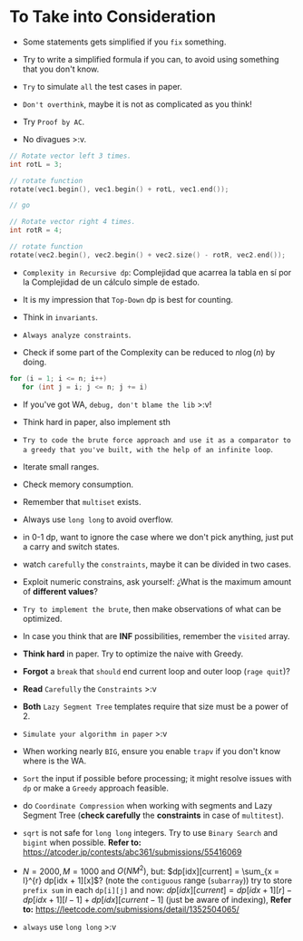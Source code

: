 # To Take into Consideration

* Some statements gets simplified if you `fix` something.

* Try to write a simplified formula if you can, to avoid using something that you don't know.

* `Try` to simulate `all` the test cases in paper.

* `Don't overthink`, maybe it is not as complicated as you think!

* Try `Proof by AC`.

* No divagues >:v.

```C++
// Rotate vector left 3 times.
int rotL = 3;

// rotate function
rotate(vec1.begin(), vec1.begin() + rotL, vec1.end());

// go

// Rotate vector right 4 times.
int rotR = 4;

// rotate function
rotate(vec2.begin(), vec2.begin() + vec2.size() - rotR, vec2.end());
```

* `Complexity in Recursive dp`: Complejidad que acarrea la tabla en sí por la Complejidad de un cálculo simple de estado.

* It is my impression that `Top-Down` dp is best for counting.

* Think in `invariants`.

* `Always analyze constraints`.

* Check if some part of the Complexity can be reduced to $n \log(n)$ by doing.

```C++
for (i = 1; i <= n; i++)
   for (int j = i; j <= n; j += i)
```

* If you've got WA, `debug, don't blame the lib` >:v!

* Think hard in paper, also implement sth

* `Try to code the brute force approach and use it as a comparator to a greedy that you've built, with the help of an infinite loop`.

* Iterate small ranges.

* Check memory consumption.

* Remember that `multiset` exists.

* Always use `long long` to avoid overflow.

* in 0-1 dp, want to ignore the case where we don't pick anything, just put a carry and switch states.

* watch `carefully` the `constraints`, maybe it can be divided in two cases.

* Exploit numeric constrains, ask yourself: ¿What is the maximum amount of **different values**?

* `Try to implement the brute`, then make observations of what can be optimized.

* In case you think that are **INF** possibilities, remember the `visited` array.

* **Think hard** in paper. Try to optimize the naive with Greedy.

* **Forgot** a `break` that `should` end current loop and outer loop (`rage quit`)?

* **Read** `Carefully` the `Constraints` >:v

* **Both** `Lazy Segment Tree` templates require that size must be a power of $2$.

* `Simulate your algorithm in paper` >:v

* When working nearly `BIG`, ensure you enable `trapv` if you don't know where is the WA.

* `Sort` the input if possible before processing; it might resolve issues with `dp` or make a `Greedy` approach feasible.

* do `Coordinate Compression` when working with segments and Lazy Segment Tree (**check carefully** the **constraints** in case of `multitest`).

* `sqrt` is not safe for `long long` integers. Try to use `Binary Search` and `bigint` when possible. **Refer to:** https://atcoder.jp/contests/abc361/submissions/55416069

* $N=2000, M=1000$ and $O(N{M}^{2})$, but:
$dp[idx][current] = \sum_{x = l}^{r} dp[idx + 1][x]$? (note the `contiguous` range (`subarray`)) try to store `prefix sum` in each `dp[i][j]` and now: $dp[idx][current] = dp[idx + 1][r] - dp[idx + 1][l - 1] + dp[idx][current - 1]$ (just be aware of indexing), **Refer to:** https://leetcode.com/submissions/detail/1352504065/

* `always` use `long long` >:v
